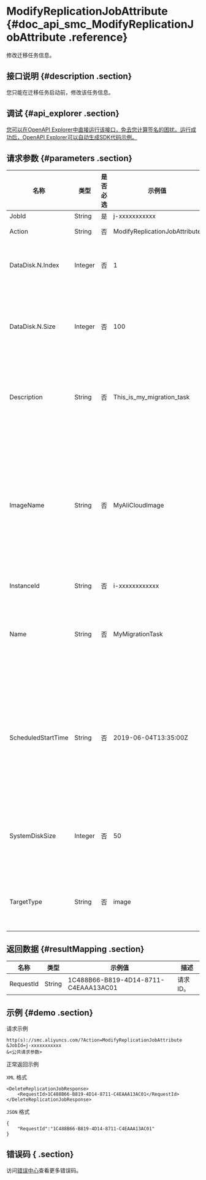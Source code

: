 # ModifyReplicationJobAttribute {#doc_api_smc_ModifyReplicationJobAttribute .reference}

修改迁移任务信息。

## 接口说明 {#description .section}

您只能在迁移任务启动前，修改该任务信息。

## 调试 {#api_explorer .section}

[您可以在OpenAPI Explorer中直接运行该接口，免去您计算签名的困扰。运行成功后，OpenAPI Explorer可以自动生成SDK代码示例。](https://api.aliyun.com/#product=smc&api=ModifyReplicationJobAttribute&type=RPC&version=2019-06-01)

## 请求参数 {#parameters .section}

|名称|类型|是否必选|示例值|描述|
|--|--|----|---|--|
|JobId|String|是|j-xxxxxxxxxxx|迁移任务ID。<br/>|
|Action|String|否|ModifyReplicationJobAttribute|系统规定参数。取值：ModifyReplicationJobAttribute<br/>|
|DataDisk.N.Index|Integer|否|1|目标阿里云服务器ECS的数据盘顺序。取值范围：1~16<br/>初始值：1<br/>**说明：** 您只能为源服务器中存在的数据盘创建目标数据盘。<br/>|
|DataDisk.N.Size|Integer|否|100|目标阿里云服务器ECS的数据盘大小。单位为GiB。取值范围：20~32768<br/>**说明：** 该参数取值需要大于您源服务器数据盘实际占用大小。例如，源数据盘大小为500 GiB，实际占用100 GiB，则该参数取值需大于100 GiB。<br/>|
|Description|String|否|This\_is\_my\_migration\_task|迁移任务描述。迁移任务描述的长度应为 2~128 个英文或中文字符，必须以大小字母或中文开头，不能以 http:// 和 https:// 开头，可以包含数字、半角冒号（:）、下划线（\_）或者连字符（-）。<br/>|
|ImageName|String|否|MyAliCloudImage|迁移任务交付的目标镜像名称。目标镜像的名称需满足以下要求：<br/>-   同一阿里云地域下，镜像名称必须唯一。<br/>-   长度为 2~128 个英文或中文字符，必须以大小字母或中文开头，不能以 http:// 和 https:// 开头，可以包含数字、半角冒号（:）、下划线（\_）或者连字符（-）。<br/>**说明：** 如果迁移任务运行过程中，当前地域已经存在当前名称的镜像，镜像名称默认添加迁移任务ID（JobId）作为后缀，如：ImageName-JobId。<br/>|
|InstanceId|String|否|i-xxxxxxxxxxxx|目标实例ID。<br/>|
|Name|String|否|MyMigrationTask|迁移任务名称。迁移任务的名称需满足以下要求：<br/>-   任务名称必须唯一。<br/>-   长度为 2~128 个英文或中文字符，必须以大小字母或中文开头，不能以 http:// 和 https:// 开头，可以包含数字、半角冒号（:）、下划线（\_）或者连字符（-）。<br/>|
|ScheduledStartTime|String|否|2019-06-04T13:35:00Z|设置迁移任务的执行时间。SMC在指定时间自动为您启动迁移任务。执行时间遵循ISO8601标准，并需要使用UTC时间，格式为 YYYY-MM-DDThh:mm:ssZ。示例：2018-01-01T12:00:00Z 表示北京时间2018年01月01日20点00分00秒。<br/>**说明：** 当执行时间为空时，SMC不自动启动迁移任务，您需要调用[StartReplicationJob](~~121823~~)启动。<br/>|
|SystemDiskSize|Integer|否|50|目标阿里云服务器ECS的系统盘大小。单位为GiB。取值范围：20~500<br/>**说明：** 该参数取值需要大于您源服务器系统盘实际占用大小，例如，源系统盘大小为500 GiB，实际占用100 GiB，则该参数取值需大于100 GiB。<br/>|
|TargetType|String|否|image|迁移交付的目标类型。取值范围：image。<br/>**说明：** 迁云成功后，SMC为您的源服务器生成阿里云镜像，您可使用该镜像创建ECS实例达到迁移至阿里云的目的。<br/>|

## 返回数据 {#resultMapping .section}

|名称|类型|示例值|描述|
|--|--|---|--|
|RequestId|String|1C488B66-B819-4D14-8711-C4EAAA13AC01|请求ID。<br/>|

## 示例 {#demo .section}

请求示例

``` {#request_demo}
http(s)://smc.aliyuncs.com/?Action=ModifyReplicationJobAttribute
&JobId=j-xxxxxxxxxxx
&<公共请求参数>
```

正常返回示例

`XML` 格式

``` {#xml_return_success_demo}
<DeleteReplicationJobResponse>
    <RequestId>1C488B66-B819-4D14-8711-C4EAAA13AC01</RequestId>
</DeleteReplicationJobResponse>
```

`JSON` 格式

``` {#json_return_success_demo}
{
	"RequestId":"1C488B66-B819-4D14-8711-C4EAAA13AC01"
}
```

## 错误码 { .section}

访问[错误中心](https://error-center.aliyun.com/status/product/smc)查看更多错误码。

